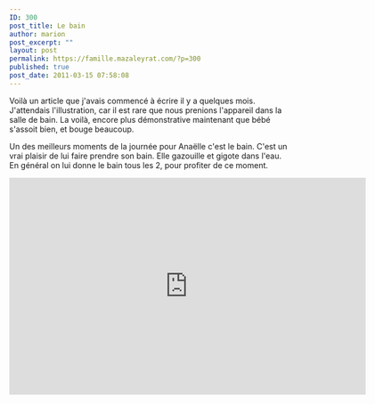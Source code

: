 ```yaml
---
ID: 300
post_title: Le bain
author: marion
post_excerpt: ""
layout: post
permalink: https://famille.mazaleyrat.com/?p=300
published: true
post_date: 2011-03-15 07:58:08
---
```

Voilà un article que j'avais commencé à écrire il y a quelques mois. J'attendais l'illustration, car il est rare que nous prenions l'appareil dans la salle de bain. La voilà, encore plus démonstrative maintenant que bébé s'assoit bien, et bouge beaucoup.

Un des meilleurs moments de la journée pour Anaëlle c'est le bain. C'est un vrai plaisir de lui faire prendre son bain. Elle gazouille et gigote dans l'eau. En général on lui donne le bain tous les 2, pour profiter de ce moment.
<iframe title="YouTube video player" width="640" height="390" src="http://www.youtube.com/embed/T0FijryeeoQ" frameborder="0" allowfullscreen></iframe>